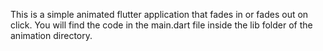 This is a simple animated flutter application that fades in or fades out on click.
You will find the code in the main.dart file inside the lib folder of the animation directory.

